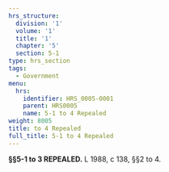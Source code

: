 ```yaml
---
hrs_structure:
  division: '1'
  volume: '1'
  title: '1'
  chapter: '5'
  section: 5-1
type: hrs_section
tags:
  - Government
menu:
  hrs:
    identifier: HRS_0005-0001
    parent: HRS0005
    name: 5-1 to 4 Repealed
weight: 8005
title: to 4 Repealed
full_title: 5-1 to 4 Repealed
---
```

**§§5-1 to 3 REPEALED.** L 1988, c 138, §§2 to 4.